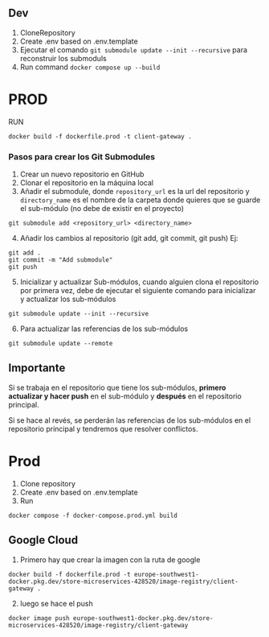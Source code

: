 ## Dev

1. CloneRepository
2. Create .env based on .env.template
3. Ejecutar el comando `git submodule update --init --recursive` para reconstruir los submoduls
3. Run command `docker compose up --build`

# PROD

RUN

```
docker build -f dockerfile.prod -t client-gateway .
```


### Pasos para crear los Git Submodules


1. Crear un nuevo repositorio en GitHub
2. Clonar el repositorio en la máquina local
3. Añadir el submodule, donde `repository_url` es la url del repositorio y `directory_name` es el nombre de la carpeta donde quieres que se guarde el sub-módulo (no debe de existir en el proyecto)
```
git submodule add <repository_url> <directory_name>
```
4. Añadir los cambios al repositorio (git add, git commit, git push)
Ej:
```
git add .
git commit -m "Add submodule"
git push
```
5. Inicializar y actualizar Sub-módulos, cuando alguien clona el repositorio por primera vez, debe de ejecutar el siguiente comando para inicializar y actualizar los sub-módulos
```
git submodule update --init --recursive
```
6. Para actualizar las referencias de los sub-módulos
```
git submodule update --remote
```


## Importante
Si se trabaja en el repositorio que tiene los sub-módulos, **primero actualizar y hacer push** en el sub-módulo y **después** en el repositorio principal. 

Si se hace al revés, se perderán las referencias de los sub-módulos en el repositorio principal y tendremos que resolver conflictos.


# Prod
1. Clone repository
2. Create .env based on .env.template
3. Run 
```
docker compose -f docker-compose.prod.yml build
```


## Google Cloud
1. Primero hay que crear la imagen con la ruta de google
```
docker build -f dockerfile.prod -t europe-southwest1-docker.pkg.dev/store-microservices-428520/image-registry/client-gateway .
```
2. luego se hace el push 
```
docker image push europe-southwest1-docker.pkg.dev/store-microservices-428520/image-registry/client-gateway
```